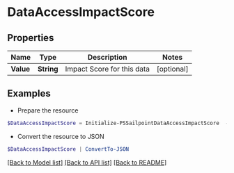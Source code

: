 # DataAccessImpactScore
## Properties

Name | Type | Description | Notes
------------ | ------------- | ------------- | -------------
**Value** | **String** | Impact Score for this data | [optional] 

## Examples

- Prepare the resource
```powershell
$DataAccessImpactScore = Initialize-PSSailpointDataAccessImpactScore  -Value Medium
```

- Convert the resource to JSON
```powershell
$DataAccessImpactScore | ConvertTo-JSON
```

[[Back to Model list]](../README.md#documentation-for-models) [[Back to API list]](../README.md#documentation-for-api-endpoints) [[Back to README]](../README.md)

